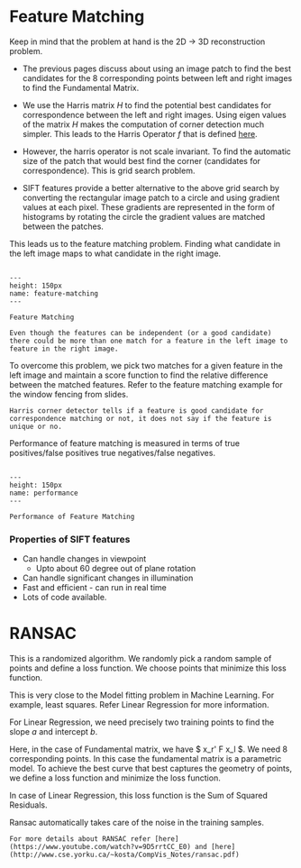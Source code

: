 # Feature Matching

Keep in mind that the problem at hand is the 2D $\rightarrow$ 3D reconstruction problem. 

* The previous pages discuss about using an image patch to find the best candidates for the 8 corresponding points between left and right images to find the <span class = 'high'>Fundamental Matrix.</span>

* We use the Harris matrix $H$ to find the potential best candidates for correspondence between the left and right images. Using eigen values of the matrix $H$ makes the computation of corner detection much simpler. This leads to the Harris Operator $f$ that is defined [here](image-features.html#the-harris-operator).
* However, the harris operator is not scale invariant. To find the automatic size of the patch that would best find the corner (candidates for correspondence). This is  grid search problem.
* SIFT features provide a better alternative to the above grid search by converting the rectangular image patch to a circle and using gradient values at each pixel. These gradients are represented in the form of histograms by rotating the circle the gradient values are matched between the patches.

<span class='high'>This leads us to the feature matching problem. Finding what candidate in the left image maps to what candidate in the right image.</span>

```{figure} /imgs/feature-matching.PNG

---
height: 150px
name: feature-matching
---

Feature Matching
```

```{note}
Even though the features can be independent (or a good candidate) there could be more than one match for a feature in the left image to feature in the right image.
```

To overcome this problem, we pick two matches for a given feature in the left image and maintain a score function to find the relative difference between the matched features. Refer to the feature matching example for the window fencing from slides.

```{note}
Harris corner detector tells if a feature is good candidate for correspondence matching or not, it does not say if the feature is unique or no.
```

Performance of feature matching is measured in terms of true positives/false positives true negatives/false negatives.

```{figure} /imgs/performance.PNG

---
height: 150px
name: performance
---

Performance of Feature Matching
```


### Properties of SIFT features

* Can handle changes in viewpoint
  * Upto about 60 degree out of plane rotation
* Can handle significant changes in illumination
* Fast and efficient - can run in real time
* Lots of code available.


# RANSAC

This is a randomized algorithm. We randomly pick a random sample of points and define a <span class = 'high'>loss function</span>. We choose points that minimize this loss function.

This is very close to the <span class = 'high'>Model fitting</span> problem in Machine Learning. For example, least squares. Refer Linear Regression for more information.

For Linear Regression, we need precisely two training points to find the slope $a$ and intercept $b$.

Here, in the case of Fundamental matrix, we have $ x_r' F x_l $. We need 8 corresponding points. In this case the fundamental matrix is a parametric model. To achieve the best curve that best captures the geometry of points, we define a loss function and minimize the loss function.

In case of Linear Regression, this loss function is the Sum of Squared Residuals.

Ransac automatically takes care of the noise in the training samples.

```{note}
For more details about RANSAC refer [here](https://www.youtube.com/watch?v=9D5rrtCC_E0) and [here](http://www.cse.yorku.ca/~kosta/CompVis_Notes/ransac.pdf)
```
